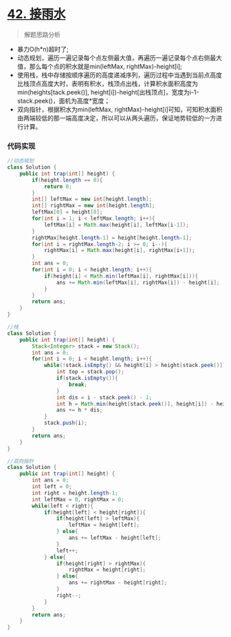 # [42. 接雨水](https://leetcode-cn.com/problems/trapping-rain-water/)

> 解题思路分析

- 暴力O(h*n)超时了;
- 动态规划，遍历一遍记录每个点左侧最大值，再遍历一遍记录每个点右侧最大值，那么每个点的积水就是min(leftMax, rightMax)-height[i];
- 使用栈，栈中存储按顺序遍历的高度递减序列，遍历过程中当遇到当前点高度比栈顶点高度大时，表明有积水，栈顶点出栈，计算积水面积高度为min(heights[tack.peek()], height[i])-height[出栈顶点]，宽度为i-1-stack.peek()，面机为高度*宽度；
- 双向指针，根据积水为min(leftMax, rightMax)-height[i]可知，可知积水面积由两端较低的那一端高度决定，所以可以从两头遍历，保证地势较低的一方进行计算。

### 代码实现


~~~java
//动态规划
class Solution {
    public int trap(int[] height) {
        if(height.length == 0){
            return 0;
        }
        int[] leftMax = new int[height.length];
        int[] rightMax = new int[height.length];
        leftMax[0] = height[0];
        for(int i = 1; i < leftMax.length; i++){
            leftMax[i] = Math.max(height[i], leftMax[i-1]);
        }
        rightMax[height.length-1] = height[height.length-1];
        for(int i = rightMax.length-2; i >= 0; i--){
            rightMax[i] = Math.max(height[i], rightMax[i+1]);
        }
        int ans = 0;
        for(int i = 0; i < height.length; i++){
            if(height[i] < Math.min(leftMax[i], rightMax[i])){
                ans += Math.min(leftMax[i], rightMax[i]) - height[i];
            }
        }
        return ans;
    }
}

//栈
class Solution {
    public int trap(int[] height) {
        Stack<Integer> stack = new Stack();
        int ans = 0;
        for(int i = 0; i < height.length; i++){
            while(!stack.isEmpty() && height[i] > height[stack.peek()]){
                int top = stack.pop();
                if(stack.isEmpty()){
                    break;
                }
                int dis = i - stack.peek() - 1;
                int h = Math.min(height[stack.peek()], height[i]) - height[top];
                ans += h * dis;
            }
            stack.push(i);
        }
        return ans;
    }
}

//双向指针
class Solution {
    public int trap(int[] height) {
        int ans = 0;
        int left = 0;
        int right = height.length-1;
        int leftMax = 0, rightMax = 0;
        while(left < right){
            if(height[left] < height[right]){
                if(height[left] > leftMax){
                    leftMax = height[left];
                } else{
                    ans += leftMax - height[left];
                }
                left++;
            } else{
                if(height[right] > rightMax){
                    rightMax = height[right];
                } else{
                    ans += rightMax - height[right];
                }
                right--;
            }
        }
        return ans;
    }
}
~~~

